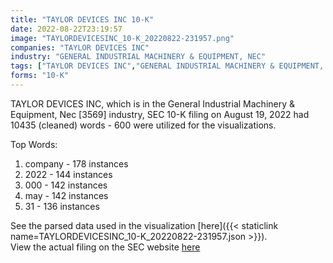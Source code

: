 ```yaml
---
title: "TAYLOR DEVICES INC 10-K"
date: 2022-08-22T23:19:57
image: "TAYLORDEVICESINC_10-K_20220822-231957.png"
companies: "TAYLOR DEVICES INC"
industry: "GENERAL INDUSTRIAL MACHINERY & EQUIPMENT, NEC"
tags: ["TAYLOR DEVICES INC","GENERAL INDUSTRIAL MACHINERY & EQUIPMENT, NEC","08-19-2022","10-K"]
forms: "10-K"
---
```

TAYLOR DEVICES INC, which is in the General Industrial Machinery & Equipment, Nec [3569] industry, SEC 10-K filing on August 19, 2022 had 10435 (cleaned) words - 600 were utilized for the visualizations.

Top Words:
1. company - 178 instances
2. 2022 - 144 instances
3. 000 - 142 instances
4. may - 142 instances
5. 31 - 136 instances


See the parsed data used in the visualization [here]({{< staticlink name=TAYLORDEVICESINC_10-K_20220822-231957.json >}}).  
View the actual filing on the SEC website [here](https://www.sec.gov/Archives/edgar/data/96536/0000096536-22-000019.txt)